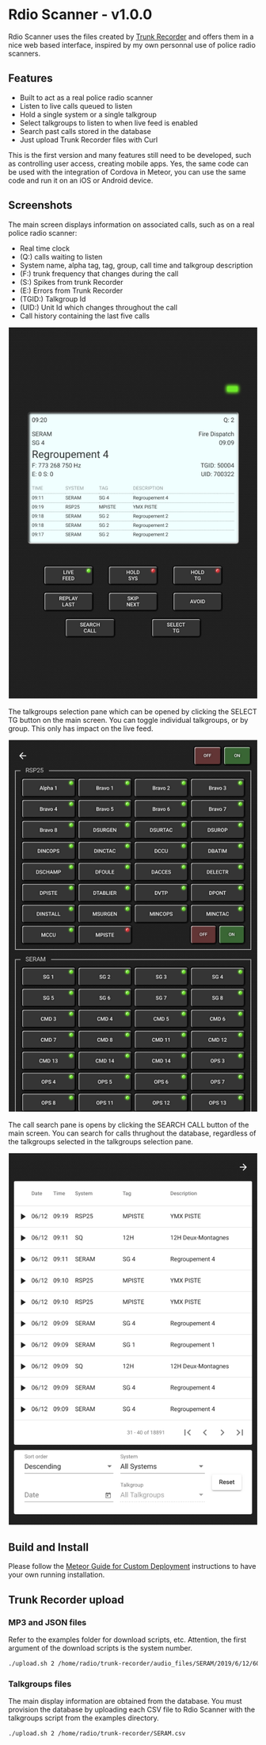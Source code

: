 # Rdio Scanner - v1.0.0

Rdio Scanner uses the files created by [Trunk Recorder](https://github.com/robotastic/trunk-recorder) and offers them in a nice web based interface, inspired by my own personnal use of police radio scanners.

## Features

* Built to act as a real police radio scanner
* Listen to live calls queued to listen
* Hold a single system or a single talkgroup
* Select talkgroups to listen to when live feed is enabled
* Search past calls stored in the database
* Just upload Trunk Recorder files with Curl

This is the first version and many features still need to be developed, such as controlling user access, creating mobile apps. Yes, the same code can be used with the integration of Cordova in Meteor, you can use the same code and run it on an iOS or Android device.

## Screenshots

The main screen displays information on associated calls, such as on a real police radio scanner:

* Real time clock
* (Q:) calls waiting to listen
* System name, alpha tag, tag, group, call time and talkgroup description
* (F:) trunk frequency that changes during the call
* (S:) Spikes from trunk Recorder
* (E:) Errors from Trunk Recorder
* (TGID:) Talkgroup Id
* (UID:) Unit Id which changes throughout the call
* Call history containing the last five calls

![Main Screen](./docs/images/rdio_scanner_main.png?raw=true "Main Screen")

The talkgroups selection pane which can be opened by clicking the SELECT TG button on the main screen. You can toggle individual talkgroups, or by group. This only has impact on the live feed.

![Talkgroups Selection](./docs/images/rdio_scanner_select.png?raw=true "Talkgroups Selection")

The call search pane is opens by clicking the SEARCH CALL button of the main screen. You can search for calls thrughout the database, regardless of the talkgroups selected in the talkgroups selection pane.

![Call Search](./docs/images/rdio_scanner_search.png?raw=true "Call Search")

## Build and Install

Please follow the [Meteor Guide for Custom Deployment](https://guide.meteor.com/deployment.html#custom-deployment) instructions to have your own running installation.

## Trunk Recorder upload

### MP3 and JSON files

Refer to the examples folder for download scripts, etc. Attention, the first argument of the download scripts is the system number.

```bash
./upload.sh 2 /home/radio/trunk-recorder/audio_files/SERAM/2019/6/12/60067-1560345651_7.73431e+08.wav
```

### Talkgroups files

The main display information are obtained from the database. You must provision the database by uploading each CSV file to Rdio Scanner with the talkgroups script from the examples directory.

```bash
./upload.sh 2 /home/radio/trunk-recorder/SERAM.csv
```